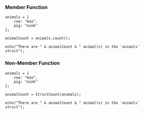 ### Member Function

```luceescript+trycf
animals = {
	cow: "moo",
	pig: "oink"
};

animalCount = animals.count();

echo("There are " & animalCount & " animal(s) in the 'animals' struct");
```

### Non-Member Function

```luceescript+trycf
animals = {
	cow: "moo",
	pig: "oink"
};

animalCount = StructCount(animals);

echo("There are " & animalCount & " animal(s) in the 'animals' struct");
```
